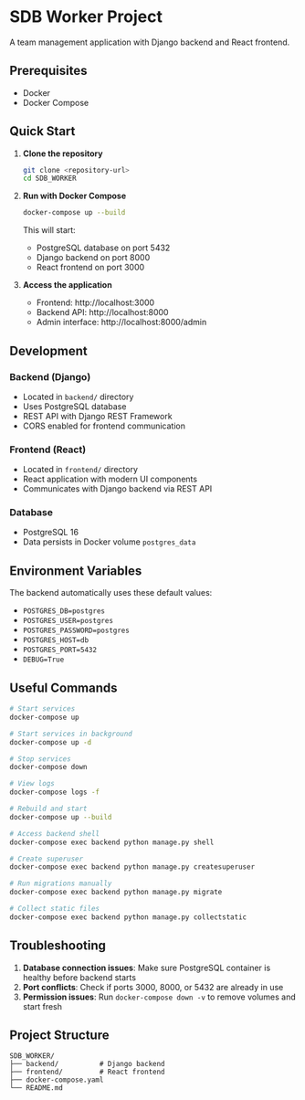 # SDB Worker Project

A team management application with Django backend and React frontend.

## Prerequisites

- Docker
- Docker Compose

## Quick Start

1. **Clone the repository**
   ```bash
   git clone <repository-url>
   cd SDB_WORKER
   ```

2. **Run with Docker Compose**
   ```bash
   docker-compose up --build
   ```

   This will start:
   - PostgreSQL database on port 5432
   - Django backend on port 8000
   - React frontend on port 3000

3. **Access the application**
   - Frontend: http://localhost:3000
   - Backend API: http://localhost:8000
   - Admin interface: http://localhost:8000/admin

## Development

### Backend (Django)
- Located in `backend/` directory
- Uses PostgreSQL database
- REST API with Django REST Framework
- CORS enabled for frontend communication

### Frontend (React)
- Located in `frontend/` directory
- React application with modern UI components
- Communicates with Django backend via REST API

### Database
- PostgreSQL 16
- Data persists in Docker volume `postgres_data`

## Environment Variables

The backend automatically uses these default values:
- `POSTGRES_DB=postgres`
- `POSTGRES_USER=postgres`
- `POSTGRES_PASSWORD=postgres`
- `POSTGRES_HOST=db`
- `POSTGRES_PORT=5432`
- `DEBUG=True`

## Useful Commands

```bash
# Start services
docker-compose up

# Start services in background
docker-compose up -d

# Stop services
docker-compose down

# View logs
docker-compose logs -f

# Rebuild and start
docker-compose up --build

# Access backend shell
docker-compose exec backend python manage.py shell

# Create superuser
docker-compose exec backend python manage.py createsuperuser

# Run migrations manually
docker-compose exec backend python manage.py migrate

# Collect static files
docker-compose exec backend python manage.py collectstatic
```

## Troubleshooting

1. **Database connection issues**: Make sure PostgreSQL container is healthy before backend starts
2. **Port conflicts**: Check if ports 3000, 8000, or 5432 are already in use
3. **Permission issues**: Run `docker-compose down -v` to remove volumes and start fresh

## Project Structure

```
SDB_WORKER/
├── backend/          # Django backend
├── frontend/         # React frontend
├── docker-compose.yaml
└── README.md
```
